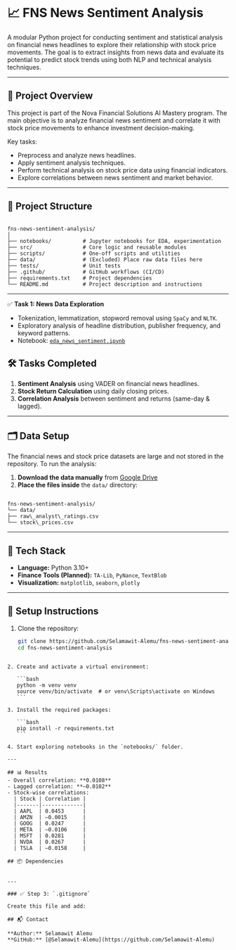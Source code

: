 # 📈 FNS News Sentiment Analysis

A modular Python project for conducting sentiment and statistical analysis on financial news headlines to explore their relationship with stock price movements. The goal is to extract insights from news data and evaluate its potential to predict stock trends using both NLP and technical analysis techniques.

---

## 🚀 Project Overview

This project is part of the Nova Financial Solutions AI Mastery program. The main objective is to analyze financial news sentiment and correlate it with stock price movements to enhance investment decision-making.

Key tasks:
- Preprocess and analyze news headlines.
- Apply sentiment analysis techniques.
- Perform technical analysis on stock price data using financial indicators.
- Explore correlations between news sentiment and market behavior.

---

## 📂 Project Structure

```

fns-news-sentiment-analysis/
│
├── notebooks/          # Jupyter notebooks for EDA, experimentation
├── src/                # Core logic and reusable modules
├── scripts/            # One-off scripts and utilities
├── data/               # (Excluded) Place raw data files here
├── tests/              # Unit tests
├── .github/            # GitHub workflows (CI/CD)
├── requirements.txt    # Project dependencies
└── README.md           # Project description and instructions

```

---



✅ **Task 1: News Data Exploration**
- Tokenization, lemmatization, stopword removal using `SpaCy` and `NLTK`.
- Exploratory analysis of headline distribution, publisher frequency, and keyword patterns.
- Notebook: [`eda_news_sentiment.ipynb`](notebooks/eda_news_sentiment.ipynb)

## 🛠️ Tasks Completed
1. **Sentiment Analysis** using VADER on financial news headlines.
2. **Stock Return Calculation** using daily closing prices.
3. **Correlation Analysis** between sentiment and returns (same-day & lagged).

---

## 🗂️ Data Setup

The financial news and stock price datasets are large and not stored in the repository. To run the analysis:

1. **Download the data manually** from [Google Drive](https://drive.google.com/drive/u/4/folders/1rsispvTGPjC8pbKS-yYb-6dcJiXTKSAv)
2. **Place the files inside** the `data/` directory:

```

fns-news-sentiment-analysis/
└── data/
├── raw\_analyst\_ratings.csv
└── stock\_prices.csv

````

---

## 🧠 Tech Stack

- **Language:** Python 3.10+
- **Finance Tools (Planned):** `TA-Lib`, `PyNance`, `TextBlob`
- **Visualization:** `matplotlib`, `seaborn`, `plotly`

---

## 🔧 Setup Instructions

1. Clone the repository:
   ```bash
   git clone https://github.com/Selamawit-Alemu/fns-news-sentiment-analysis.git
   cd fns-news-sentiment-analysis
````

2. Create and activate a virtual environment:

   ```bash
   python -m venv venv
   source venv/bin/activate  # or venv\Scripts\activate on Windows
   ```

3. Install the required packages:

   ```bash
   pip install -r requirements.txt
   ```

4. Start exploring notebooks in the `notebooks/` folder.

---

## 📊 Results
- Overall correlation: **0.0108**
- Lagged correlation: **–0.0102**
- Stock-wise correlations:
  | Stock | Correlation |
  |-------|-------------|
  | AAPL  | 0.0453      |
  | AMZN  | –0.0015     |
  | GOOG  | 0.0247      |
  | META  | –0.0106     |
  | MSFT  | 0.0281      |
  | NVDA  | 0.0267      |
  | TSLA  | –0.0158     |

## 📦 Dependencies


---

### ✅ Step 3: `.gitignore`

Create this file and add:

## 📬 Contact

**Author:** Selamawit Alemu
**GitHub:** [@Selamawit-Alemu](https://github.com/Selamawit-Alemu)
